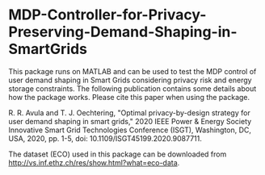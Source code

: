 # MDP-Controller-for-Privacy-Preserving-Demand-Shaping-in-SmartGrids
 
This package runs on MATLAB and can be used to test the MDP control of user demand shaping in Smart Grids considering privacy risk and energy storage constraints. The following publication contains some details about how the package works. Please cite this paper when using the package.

R. R. Avula and T. J. Oechtering, "Optimal privacy-by-design strategy for user demand shaping in smart grids," 2020 IEEE Power & Energy Society Innovative Smart Grid Technologies Conference (ISGT), Washington, DC, USA, 2020, pp. 1-5, doi: 10.1109/ISGT45199.2020.9087711.

The dataset (ECO) used in this package can be downloaded from http://vs.inf.ethz.ch/res/show.html?what=eco-data.
